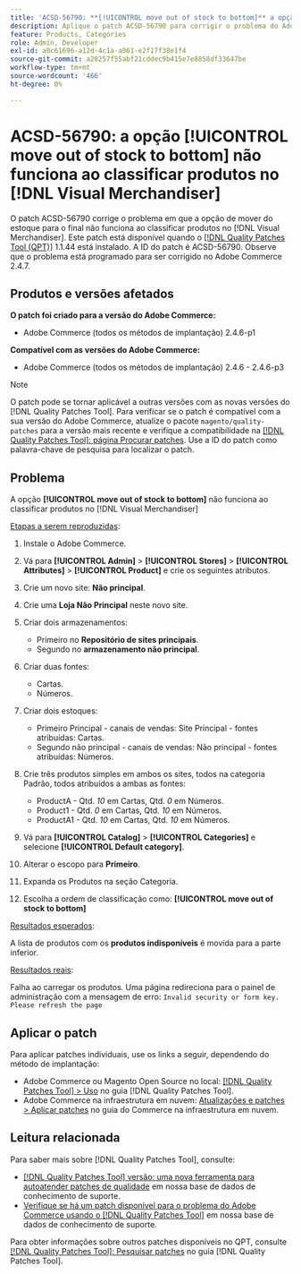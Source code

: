 ```yaml
---
title: 'ACSD-56790: **[!UICONTROL move out of stock to bottom]** a opção não funciona ao classificar produtos no  [!DNL Visual Merchandiser]'
description: Aplique o patch ACSD-56790 para corrigir o problema do Adobe Commerce em que a opção de mover do estoque para o final não funciona ao classificar produtos no Visual Merchandiser.
feature: Products, Categories
role: Admin, Developer
exl-id: a0c61696-a12d-4c1a-a061-e2f17f38e1f4
source-git-commit: a28257f55abf21cddec9b415e7e8858df33647be
workflow-type: tm+mt
source-wordcount: '466'
ht-degree: 0%

---
```


# ACSD-56790: a opção **[!UICONTROL move out of stock to bottom]** não funciona ao classificar produtos no [!DNL Visual Merchandiser]

O patch ACSD-56790 corrige o problema em que a opção de mover do estoque para o final não funciona ao classificar produtos no [!DNL Visual Merchandiser]. Este patch está disponível quando o [[!DNL Quality Patches Tool (QPT)]](/help/announcements/adobe-commerce-announcements/magento-quality-patches-released-new-tool-to-self-serve-quality-patches.md) 1.1.44 está instalado. A ID do patch é ACSD-56790. Observe que o problema está programado para ser corrigido no Adobe Commerce 2.4.7.

## Produtos e versões afetados

**O patch foi criado para a versão do Adobe Commerce:**

* Adobe Commerce (todos os métodos de implantação) 2.4.6-p1

**Compatível com as versões do Adobe Commerce:**

* Adobe Commerce (todos os métodos de implantação) 2.4.6 - 2.4.6-p3

>[!NOTE]
>
>O patch pode se tornar aplicável a outras versões com as novas versões do [!DNL Quality Patches Tool]. Para verificar se o patch é compatível com a sua versão do Adobe Commerce, atualize o pacote `magento/quality-patches` para a versão mais recente e verifique a compatibilidade na [[!DNL Quality Patches Tool]: página Procurar patches](https://experienceleague.adobe.com/tools/commerce-quality-patches/index.html). Use a ID do patch como palavra-chave de pesquisa para localizar o patch.

## Problema

A opção **[!UICONTROL move out of stock to bottom]** não funciona ao classificar produtos no [!DNL Visual Merchandiser]

<u>Etapas a serem reproduzidas</u>:

1. Instale o Adobe Commerce.
1. Vá para **[!UICONTROL Admin]** > **[!UICONTROL Stores]** > **[!UICONTROL Attributes]** > **[!UICONTROL Product]** e crie os seguintes atributos.
1. Crie um novo site: **Não principal**.
1. Crie uma **Loja Não Principal** neste novo site.
1. Criar dois armazenamentos:

   * Primeiro no **Repositório de sites principais**.
   * Segundo no **armazenamento não principal**.

1. Criar duas fontes:
   * Cartas.
   * Números.

1. Criar dois estoques:
   * Primeiro Principal - canais de vendas: Site Principal - fontes atribuídas: Cartas.
   * Segundo não principal - canais de vendas: Não principal - fontes atribuídas: Números.

1. Crie três produtos simples em ambos os sites, todos na categoria Padrão, todos atribuídos a ambas as fontes:

   * ProductA - Qtd. *10* em Cartas, Qtd. *0* em Números.
   * Product1 - Qtd. *0* em Cartas, Qtd. *10* em Números.
   * ProductA1 - Qtd. *10* em Cartas, Qtd. *10* em Números.

1. Vá para **[!UICONTROL Catalog]** > **[!UICONTROL Categories]** e selecione **[!UICONTROL Default category]**.
1. Alterar o escopo para **Primeiro**.
1. Expanda os Produtos na seção Categoria.
1. Escolha a ordem de classificação como: **[!UICONTROL move out of stock to bottom]**

<u>Resultados esperados</u>:

A lista de produtos com os **produtos indisponíveis** é movida para a parte inferior.

<u>Resultados reais</u>:

Falha ao carregar os produtos. Uma página redireciona para o painel de administração com a mensagem de erro: `Invalid security or form key. Please refresh the page`

## Aplicar o patch

Para aplicar patches individuais, use os links a seguir, dependendo do método de implantação:

* Adobe Commerce ou Magento Open Source no local: [[!DNL Quality Patches Tool] > Uso](https://experienceleague.adobe.com/docs/commerce-operations/tools/quality-patches-tool/usage.html) no guia [!DNL Quality Patches Tool].
* Adobe Commerce na infraestrutura em nuvem: [Atualizações e patches > Aplicar patches](https://experienceleague.adobe.com/docs/commerce-cloud-service/user-guide/develop/upgrade/apply-patches.html) no guia do Commerce na infraestrutura em nuvem.

## Leitura relacionada

Para saber mais sobre [!DNL Quality Patches Tool], consulte:

* [[!DNL Quality Patches Tool] versão: uma nova ferramenta para autoatender patches de qualidade](/help/announcements/adobe-commerce-announcements/magento-quality-patches-released-new-tool-to-self-serve-quality-patches.md) em nossa base de dados de conhecimento de suporte.
* [Verifique se há um patch disponível para o problema do Adobe Commerce usando o [!DNL Quality Patches Tool]](/help/support-tools/patches-available-in-qpt-tool/check-patch-for-magento-issue-with-magento-quality-patches.md) em nossa base de dados de conhecimento de suporte.

Para obter informações sobre outros patches disponíveis no QPT, consulte [[!DNL Quality Patches Tool]: Pesquisar patches](https://experienceleague.adobe.com/tools/commerce-quality-patches/index.html) no guia [!DNL Quality Patches Tool].
